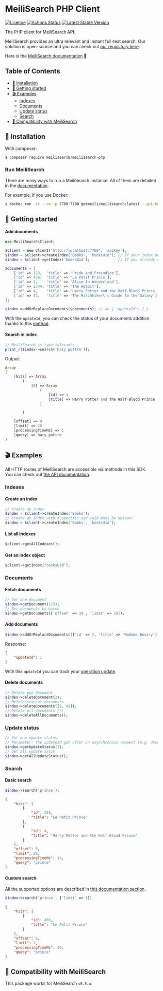 # MeiliSearch PHP Client <!-- omit in toc -->

[![Licence](https://img.shields.io/badge/licence-MIT-blue.svg)](https://img.shields.io/badge/licence-MIT-blue.svg)
[![Actions Status](https://github.com/meilisearch/meilisearch-php/workflows/Tests/badge.svg)](https://github.com/meilisearch/meilisearch-php/actions)
[![Latest Stable Version](https://poser.pugx.org/meilisearch/meilisearch-php/version)](https://packagist.org/packages/meilisearch/meilisearch-php)

The PHP client for MeiliSearch API.

MeiliSearch provides an ultra relevant and instant full-text search. Our solution is open-source and you can check out [our repository here](https://github.com/meilisearch/MeiliDB).</br>

Here is the [MeiliSearch documentation](https://docs.meilisearch.com/) 📖

## Table of Contents <!-- omit in toc -->

- [🔧 Installation](#-installation)
- [🚀 Getting started](#-getting-started)
- [🎬 Examples](#-examples)
  - [Indexes](#indexes)
  - [Documents](#documents)
  - [Update status](#update-status)
  - [Search](#search)
- [🤖 Compatibility with MeiliSearch](#-compatibility-with-meilisearch)

## 🔧 Installation

With composer:

```bash
$ composer require meilisearch/meilisearch-php
```

### Run MeiliSearch <!-- omit in toc -->

There are many ways to run a MeiliSearch instance.
All of them are detailed in the [documentation](https://docs.meilisearch.com/advanced_guides/binary.html).

For example, if you use Docker:
```bash
$ docker run -it --rm -p 7700:7700 getmeili/meilisearch:latest --api-key=apiKey
```

## 🚀 Getting started

#### Add documents <!-- omit in toc -->

```php
use MeiliSearch\Client;

$client = new Client('http://localhost:7700', 'apiKey');
$index = $client->createIndex('Books', 'booksUid'); // If your index does not exist
$index = $client->getIndex('booksUid');             // If you already created your index

$documents = [
    ['id' => 123,  'title' => 'Pride and Prejudice'],
    ['id' => 456,  'title' => 'Le Petit Prince'],
    ['id' => 1,    'title' => 'Alice In Wonderland'],
    ['id' => 1344, 'title' => 'The Hobbit'],
    ['id' => 4,    'title' => 'Harry Potter and the Half-Blood Prince'],
    ['id' => 42,   'title' => 'The Hitchhiker\'s Guide to the Galaxy'],
];

$index->addOrReplaceDocuments($documents); // => { "updateId": 1 }
```

With the `updateId`, you can check the status of your documents addition thanks to this [method](https://github.com/meilisearch/meilisearch-php#update-status).


#### Search in index <!-- omit in toc -->
```php
// MeiliSearch is typo-tolerant:
print_r($index->search('hary pottre'));
```
Output:
```php
Array
(
    [hits] => Array
        (
            [0] => Array
                (
                    [id] => 4
                    [title] => Harry Potter and the Half-Blood Prince
                )

        )

    [offset] => 0
    [limit] => 20
    [processingTimeMs] => 1
    [query] => hary pottre
)
```

## 🎬 Examples

All HTTP routes of MeiliSearch are accessible via methods in this SDK.</br>
You can check out [the API documentation](https://docs.meilisearch.com/references/).

### Indexes

#### Create an index <!-- omit in toc -->
```php
// Create an index
$index = $client->createIndex('Books');
// Create an index with a specific uid (uid must be unique)
$index = $client->createIndex('Books', 'booksUid');
```

#### List all indexes <!-- omit in toc -->
```php
$client->getAllIndexes();
```

#### Get an index object <!-- omit in toc -->
```php
$client->getIndex('booksUid');
```

### Documents

#### Fetch documents <!-- omit in toc -->
```php
// Get one document
$index->getDocument(123);
// Get documents by batch
$index->getDocuments(['offset' => 10 , 'limit' => 20]);
```
#### Add documents <!-- omit in toc -->
```php
$index->addOrReplaceDocuments([['id' => 2, 'title' => 'Madame Bovary']])
```

Response:
```json
{
    "updateId": 1
}
```
With this `updateId` you can track your [operation update](#update-status).

#### Delete documents <!-- omit in toc -->
```php
// Delete one document
$index->deleteDocument(2);
// Delete several documents
$index->deleteDocuments([1, 42]);
// Delete all documents /!\
$index->deleteAllDocuments();
```

### Update status
```php
// Get one update status
// Parameter: the updateId got after an asynchronous request (e.g. documents addition)
$index->getUpdateStatus(1);
// Get all update satus
$index->getAllUpdateStatus();
```

### Search

#### Basic search <!-- omit in toc -->

```php
$index->search('prince');
```

```json
{
    "hits": [
        {
            "id": 456,
            "title": "Le Petit Prince"
        },
        {
            "id": 4,
            "title": "Harry Potter and the Half-Blood Prince"
        }
    ],
    "offset": 0,
    "limit": 20,
    "processingTimeMs": 13,
    "query": "prince"
}
```

#### Custom search <!-- omit in toc -->

All the supported options are described in [this documentation section](https://docs.meilisearch.com/references/search.html#search-in-an-index).

```ruby
$index->search('prince', ['limit' => 1])
```

```json
{
    "hits": [
        {
            "id": 456,
            "title": "Le Petit Prince"
        }
    ],
    "offset": 0,
    "limit": 1,
    "processingTimeMs": 10,
    "query": "prince"
}
```

## 🤖 Compatibility with MeiliSearch

This package works for MeiliSearch `v0.8.x`.
